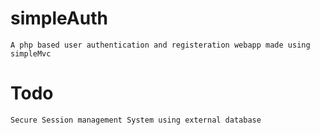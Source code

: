 simpleAuth
===========
    A php based user authentication and registeration webapp made using simpleMvc

Todo
=====
    Secure Session management System using external database
    
    
 